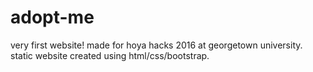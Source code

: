 # adopt-me
very first website! made for hoya hacks 2016 at georgetown university. static website created using html/css/bootstrap.
